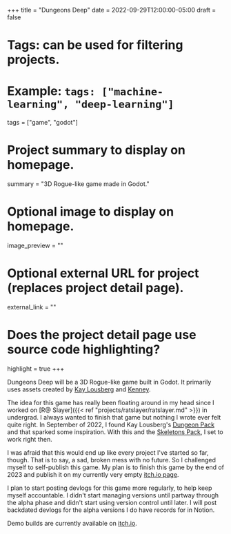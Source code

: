 +++
title = "Dungeons Deep"
date = 2022-09-29T12:00:00-05:00
draft = false

# Tags: can be used for filtering projects.
# Example: `tags: ["machine-learning", "deep-learning"]`
tags = ["game", "godot"]

# Project summary to display on homepage.
summary = "3D Rogue-like game made in Godot."

# Optional image to display on homepage.
image_preview = ""

# Optional external URL for project (replaces project detail page).
external_link = ""

# Does the project detail page use source code highlighting?
highlight = true
+++

Dungeons Deep will be a 3D Rogue-like game built in Godot. It primarily uses assets created by [Kay Lousberg](https://kaylousberg.itch.io/) and [Kenney](https://www.kenney.nl/).

The idea for this game has really been floating around in my head since I worked on [R@ Slayer]({{< ref "projects/ratslayer/ratslayer.md" >}}) in undergrad. I always wanted to finish that game but nothing I wrote ever felt quite right. In September of 2022, I found Kay Lousberg's [Dungeon Pack](https://kaylousberg.itch.io/kaykit-dungeon) and that sparked some inspiration. With this and the [Skeletons Pack](https://kaylousberg.itch.io/kaykit-skeletons), I set to work right then.

I was afraid that this would end up like every project I've started so far, though. That is to say, a sad, broken mess with no future. So I challenged myself to self-publish this game. My plan is to finish this game by the end of 2023 and publish it on my currently very empty [itch.io page](https://mythwizard.itch.io/).

I plan to start posting devlogs for this game more regularly, to help keep myself accountable. I didn't start managing versions until partway through the alpha phase and didn't start using version control until later. I will post backdated devlogs for the alpha versions I do have records for in Notion.

Demo builds are currently available on [itch.io](https://mythwizard.itch.io/dungeons-deep).